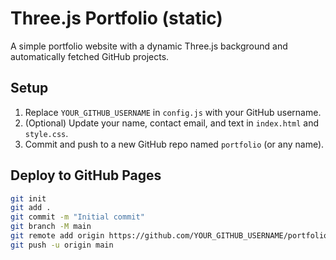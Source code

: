 # Three.js Portfolio (static)

A simple portfolio website with a dynamic Three.js background and automatically fetched GitHub projects.

## Setup

1. Replace `YOUR_GITHUB_USERNAME` in `config.js` with your GitHub username.
2. (Optional) Update your name, contact email, and text in `index.html` and `style.css`.
3. Commit and push to a new GitHub repo named `portfolio` (or any name).

## Deploy to GitHub Pages

```bash
git init
git add .
git commit -m "Initial commit"
git branch -M main
git remote add origin https://github.com/YOUR_GITHUB_USERNAME/portfolio.git
git push -u origin main

